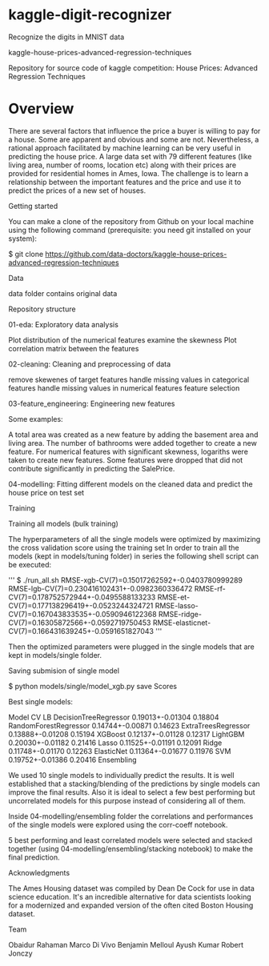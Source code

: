 # kaggle-digit-recognizer
Recognize the digits in MNIST data

kaggle-house-prices-advanced-regression-techniques

Repository for source code of kaggle competition: House Prices: Advanced Regression Techniques

# Overview

There are several factors that influence the price a buyer is willing to pay for a house. Some are apparent and obvious and some are not. Nevertheless, a rational approach facilitated by machine learning can be very useful in predicting the house price. A large data set with 79 different features (like living area, number of rooms, location etc) along with their prices are provided for residential homes in Ames, Iowa. The challenge is to learn a relationship between the important features and the price and use it to predict the prices of a new set of houses.

Getting started

You can make a clone of the repository from Github on your local machine using the following command (prerequisite: you need git installed on your system):

$ git clone https://github.com/data-doctors/kaggle-house-prices-advanced-regression-techniques

Data

data folder contains original data

Repository structure

01-eda: Exploratory data analysis

Plot distribution of the numerical features examine the skewness Plot correlation matrix between the features

02-cleaning: Cleaning and preprocessing of data

remove skewenes of target features handle missing values in categorical features handle missing values in numerical features feature selection

03-feature_engineering: Engineering new features

Some examples:

A total area was created as a new feature by adding the basement area and living area. The number of bathrooms were added together to create a new feature. For numerical features with significant skewness, logariths were taken to create new features. Some features were dropped that did not contribute significantly in predicting the SalePrice.

04-modelling: Fitting different models on the cleaned data and predict the house price on test set

Training

Training all models (bulk training)

The hyperparameters of all the single models were optimized by maximizing the cross validation score using the training set In order to train all the models (kept in models/tuning folder) in series the following shell script can be executed:

''' $ ./run_all.sh RMSE-xgb-CV(7)=0.15017262592+-0.0403780999289 RMSE-lgb-CV(7)=0.230416102431+-0.0982360336472 RMSE-rf-CV(7)=0.178752572944+-0.0495588133233 RMSE-et-CV(7)=0.177138296419+-0.0523244324721 RMSE-lasso-CV(7)=0.167043833535+-0.0590946122368 RMSE-ridge-CV(7)=0.16305872566+-0.0592719750453 RMSE-elasticnet-CV(7)=0.166431639245+-0.0591651827043 '''

Then the optimized parameters were plugged in the single models that are kept in models/single folder.

Saving submision of single model

$ python models/single/model_xgb.py save
Scores

Best single models:

Model	CV	LB
DecisionTreeRegressor	0.19013+-0.01304	0.18804
RandomForestRegressor	0.14744+-0.00871	0.14623
ExtraTreesRegressor	0.13888+-0.01208	0.15194
XGBoost	0.12137+-0.01128	0.12317
LightGBM	0.20030+-0.01182	0.21416
Lasso	0.11525+-0.01191	0.12091
Ridge	0.11748+-0.01170	0.12263
ElasticNet	0.11364+-0.01677	0.11976
SVM	0.19752+-0.01386	0.20416
Ensembling

We used 10 single models to individually predict the results. It is well established that a stacking/blending of the predictions by single models can improve the final results. Also it is ideal to select a few best performing but uncorrelated models for this purpose instead of considering all of them.

Inside 04-modelling/ensembling folder the correlations and performances of the single models were explored using the corr-coeff notebook.

5 best performing and least correlated models were selected and stacked together (using 04-modelling/ensembling/stacking notebook) to make the final prediction.

Acknowledgments

The Ames Housing dataset was compiled by Dean De Cock for use in data science education. It's an incredible alternative for data scientists looking for a modernized and expanded version of the often cited Boston Housing dataset.

Team

Obaidur Rahaman
Marco Di Vivo
Benjamin Melloul
Ayush Kumar
Robert Jonczy
